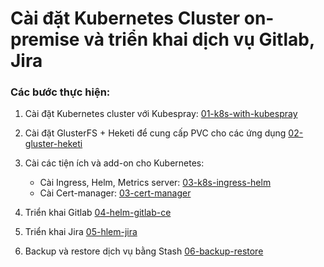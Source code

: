 # Cài đặt Kubernetes Cluster on-premise và triển khai dịch vụ Gitlab, Jira


### Các bước thực hiện:

1. Cài đặt Kubernetes cluster với Kubespray: [01-k8s-with-kubespray](./01-k8s-with-kubespray)
2. Cài đặt GlusterFS + Heketi để cung cấp PVC cho các ứng dụng [02-gluster-heketi](./02-gluster-heketi.md)
3. Cài các tiện ích và add-on cho Kubernetes:

	- Cài Ingress, Helm, Metrics server: [03-k8s-ingress-helm](./03-k8s-ingress-helm.md)
	- Cài Cert-manager: [03-cert-manager](./03-cert-manager.md)

4. Triển khai Gitlab [04-helm-gitlab-ce](./04-helm-gitlab-ce.md)
5. Triển khai Jira [05-hlem-jira](./05-hlem-jira.md)
6. Backup và restore dịch vụ bằng Stash [06-backup-restore](./06-backup-restore.md)